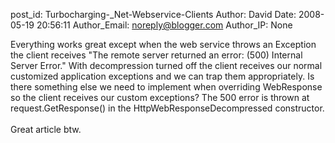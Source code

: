 post_id: Turbocharging-_Net-Webservice-Clients
Author: David
Date: 2008-05-19 20:56:11
Author_Email: noreply@blogger.com
Author_IP: None

Everything works great except when the web service throws an Exception the client receives &quot;The remote server returned an error: (500) Internal Server Error.&quot;  With decompression turned off the client receives our normal customized application exceptions and we can trap them appropriately.  Is there something else we need to implement when overriding WebResponse so the client receives our custom exceptions?  The 500 error is thrown at request.GetResponse() in the HttpWebResponseDecompressed constructor.<br /><br />Great article btw.
